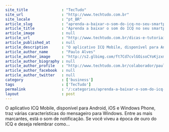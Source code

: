 ```yaml
---
site_title               : "TecTudo"
site_url                 : "http://www.techtudo.com.br"
site_locale              : "pt_BR"
article_slug             : "aprenda-a-baixar-o-som-do-icq-no-seu-smartphone-android"
article_title            : "Aprenda a baixar o som do ICQ no seu smartphone Android"
article_image            : null
article_url              : "http://www.techtudo.com.br/dicas-e-tutoriais/noticia/2014/07/aprenda-a-baixar-o-som-do-icq-no-seu-smartphone-android.html"
article_published_at     : null
article_description      : "O aplicativo ICQ Mobile, disponível para Android, iOS e Windows Phone, traz várias características do mensageiro para Windows. Entre as mais marcantes, está o som de notificação. Se você viveu a época de ouro do ICQ e deseja relembrar como..."
article_author_name      : "Paulo Alves"
article_author_image     : "http://s2.glbimg.com/ft7Cd7cvlGOisoCYoKjzxm-eFFw=/30x30/s2.glbimg.com/BzoEwfl0IT9mbodmqXTuS7Jv5CA=/19x0:175x156/75x75/s.glbimg.com/po/tt2/f/original/2013/08/15/paulo-alves.jpg"
article_author_biography : null
article_author_profile   : "http://www.techtudo.com.br/colaborador/paulo-alves.html"
article_author_facebook  : null
article_author_twitter   : null
category                 : ['business']
tags                     : ['TecTudo']
permalink                : "/:categories/aprenda-a-baixar-o-som-do-icq-no-seu-smartphone-android/"
layout                   : post
---
```


O aplicativo ICQ Mobile, disponível para Android, iOS e Windows Phone, traz várias características do mensageiro para Windows. Entre as mais marcantes, está o som de notificação. Se você viveu a época de ouro do ICQ e deseja relembrar como...

